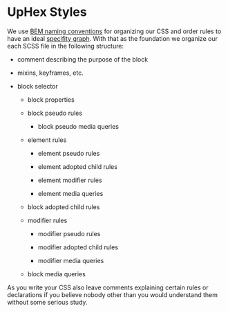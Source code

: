 # UpHex Styles

We use [BEM naming conventions](https://en.bem.info/method/naming-convention/) for organizing our CSS and order rules to have an ideal [specifity graph](http://csswizardry.com/2014/10/the-specificity-graph/). With that as the foundation we organize our each SCSS file in the following structure:

- comment describing the purpose of the block

- mixins, keyframes, etc.

- block selector

  - block properties

  - block pseudo rules

    - block pseudo media queries

  - element rules

    - element pseudo rules

    - element adopted child rules

    - element modifier rules

    - element media queries

  - block adopted child rules

  - modifier rules

    - modifier pseudo rules

    - modifier adopted child rules

    - modifier media queries

  - block media queries

As you write your CSS also leave comments explaining certain rules or declarations if you believe nobody other than you would understand them without some serious study.
